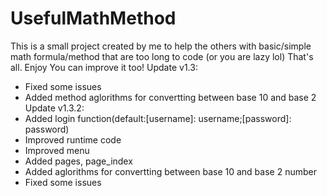 # UsefulMathMethod
This is a small project created by me to help the others with basic/simple math formula/method that are too long to code (or you are lazy lol)
That's all. Enjoy
You can improve it too!
Update v1.3:
+ Fixed some issues
+ Added method aglorithms for convertting between base 10 and base 2
Update v1.3.2:
+ Added login function(default:[username]: username;[password]: password)
+ Improved runtime code
+ Improved menu
+ Added pages, page_index
+ Added aglorithms for convertting between base 10 and base 2 number
+ Fixed some issues
